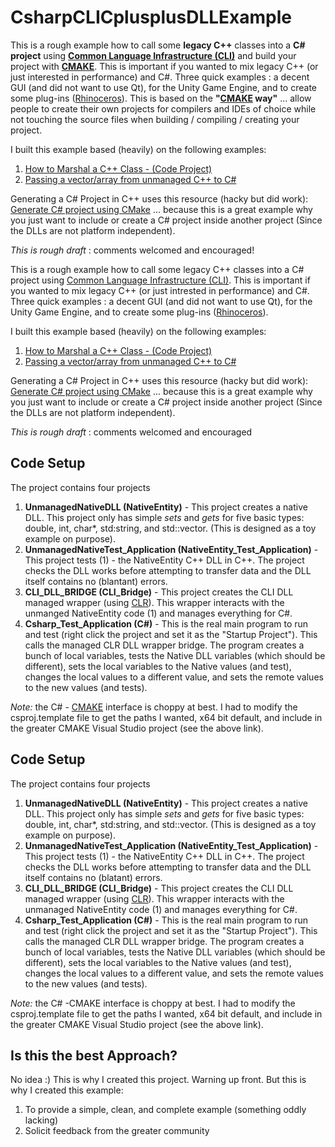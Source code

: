 # CsharpCLICplusplusDLLExample

This is a rough example how to call some **legacy C\+\+** classes into a **C\# project** using **[Common Language Infrastructure (CLI)](https://en.wikipedia.org/wiki/Common_Language_Infrastructure)** and build your project with **[CMAKE](https://cmake.org/)**. This is important if you wanted to mix legacy C\+\+ (or just interested in performance) and C\#. Three quick examples : a decent GUI (and did not want to use Qt), for the Unity Game Engine, and to create some plug-ins ([Rhinoceros](https://www.rhino3d.com/)). This is based on the **"[CMAKE](https://cmake.org/) way"** ... allow people to create their own projects for compilers and IDEs of choice while not touching the source files when building / compiling / creating your project.

I built this example based (heavily) on the following examples:
1. [How to Marshal a C++ Class - (Code Project)](https://www.codeproject.com/articles/18032/how-to-marshal-a-c-class?)
2. [Passing a vector/array from unmanaged C++ to C#](http://stackoverflow.com/questions/31417688/passing-a-vector-array-from-unmanaged-c-to-c-sharp)

Generating a C\# Project in C\+\+ uses this resource (hacky but did work):
[Generate C# project using CMake](http://stackoverflow.com/questions/2074144/generate-c-sharp-project-using-cmake) ... because this is a great example why you just want to include or create a C\# project inside another project (Since the DLLs are not platform independent).

*This is rough draft* : comments welcomed and encouraged!

This is a rough example how to call some legacy C\+\+ classes into a C\# project using [Common Language Infrastructure (CLI)](https://en.wikipedia.org/wiki/Common_Language_Infrastructure). This is important if you wanted to mix legacy C\+\+ (or just intrested in performance) and C\#. Three quick examples : a decent GUI (and did not want to use Qt), for the Unity Game Engine, and to create some plug-ins ([Rhinoceros](https://www.rhino3d.com/)).

I built this example based (heavily) on the following examples:
1. [How to Marshal a C++ Class - (Code Project)](https://www.codeproject.com/articles/18032/how-to-marshal-a-c-class?)
2. [Passing a vector/array from unmanaged C++ to C#](http://stackoverflow.com/questions/31417688/passing-a-vector-array-from-unmanaged-c-to-c-sharp)

Generating a C\# Project in C\+\+ uses this resource (hacky but did work):
[Generate C# project using CMake](http://stackoverflow.com/questions/2074144/generate-c-sharp-project-using-cmake) ... because this is a great example why you just want to include or create a C\# project inside another project (Since the DLLs are not platform independent).

*This is rough draft* : comments welcomed and encouraged 

## Code Setup
The project contains four projects
1. **UnmanagedNativeDLL (NativeEntity)** - This project creates a native DLL. This project only has simple *sets* and *gets* for five basic types: double, int, char*, std:string, and std::vector. (This is designed as a toy example on purpose).
2. **UnmanagedNativeTest_Application (NativeEntity_Test_Application)** - This project tests (1) - the NativeEntity C\+\+ DLL in C\+\+. The project checks the DLL works before attempting to transfer data and the DLL itself contains no (blantant) errors.
3. **CLI_DLL_BRIDGE (CLI_Bridge)** - This project creates the CLI DLL managed wrapper (using [CLR](http://stackoverflow.com/questions/480752/clr-and-cli-what-is-the-difference)). This wrapper interacts with the unmanged NativeEntity code (1) and manages everything for C\#.
4. **Csharp_Test_Application (C\#)** - This is the real main program to run and test (right click the project and set it as the "Startup Project"). This calls the managed CLR DLL wrapper bridge. The program creates a bunch of local variables, tests the Native DLL variables (which should be different), sets the local variables to the Native values (and test), changes the local values to a different value, and sets the remote values to the new values (and tests).

*Note:* the C\# - [CMAKE](https://cmake.org/) interface is choppy at best. I had to modify the csproj.template file to get the paths I wanted, x64 bit default, and include in the greater CMAKE Visual Studio project (see the above link).


## Code Setup
The project contains four projects
1. **UnmanagedNativeDLL (NativeEntity)** - This project creates a native DLL. This project only has simple *sets* and *gets* for five basic types: double, int, char*, std:string, and std::vector. (This is designed as a toy example on purpose).
2. **UnmanagedNativeTest_Application (NativeEntity_Test_Application)** - This project tests (1) - the NativeEntity C\+\+ DLL in C\+\+. The project checks the DLL works before attempting to transfer data and the DLL itself contains no (blatant) errors.
3. **CLI_DLL_BRIDGE (CLI_Bridge)** - This project creates the CLI DLL managed wrapper (using [CLR](http://stackoverflow.com/questions/480752/clr-and-cli-what-is-the-difference)). This wrapper interacts with the unmanaged NativeEntity code (1) and manages everything for C\#.
4. **Csharp_Test_Application (C\#)** - This is the real main program to run and test (right click the project and set it as the "Startup Project"). This calls the managed CLR DLL wrapper bridge. The program creates a bunch of local variables, tests the Native DLL variables (which should be different), sets the local variables to the Native values (and test), changes the local values to a different value, and sets the remote values to the new values (and tests).

*Note:* the C\# -CMAKE interface is choppy at best. I had to modify the csproj.template file to get the paths I wanted, x64 bit default, and include in the greater CMAKE Visual Studio project (see the above link).

## Is this the best Approach?
No idea :) This is why I created this project. Warning up front.
But this is why I created this example:
 1. To provide a simple, clean, and complete example (something oddly lacking)
 2. Solicit feedback from the greater community